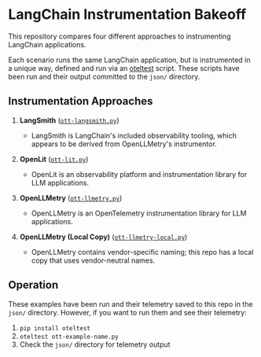 # LangChain Instrumentation Bakeoff

This repository compares four different approaches to instrumenting LangChain applications.

Each scenario runs the same LangChain application, but is instrumented in a unique way, defined and run via an
[oteltest](https://github.com/pmcollins/oteltest) script. These scripts have been run and their output committed to the
`json/` directory.

## Instrumentation Approaches

1. **LangSmith** ([`ott-langsmith.py`](ott-langsmith.py))
   - LangSmith is LangChain's included observability tooling, which appears to be derived from OpenLLMetry's instrumentor.

2. **OpenLit** ([`ott-lit.py`](ott-lit.py))
   - OpenLit is an observability platform and instrumentation library for LLM applications.

3. **OpenLLMetry** ([`ott-llmetry.py`](ott-llmetry.py))
   - OpenLLMetry is an OpenTelemetry instrumentation library for LLM applications.

4. **OpenLLMetry (Local Copy)** ([`ott-llmetry-local.py`](ott-llmetry-local.py))
   - OpenLLMetry contains vendor-specific naming; this repo has a local copy that uses vendor-neutral names.

## Operation

These examples have been run and their telemetry saved to this repo in the `json/` directory. However, if you want to
run them and see their telemetry:

1. `pip install oteltest`
2. `oteltest ott-example-name.py`
3. Check the `json/` directory for telemetry output
